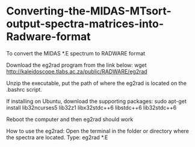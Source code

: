 # Converting-the-MIDAS-MTsort-output-spectra-matrices-into-Radware-format

To convert the MIDAS *.E spectrum to RADWARE format

Download the eg2rad program from the link below:
wget http://kaleidoscope.tlabs.ac.za/public/RADWARE/eg2rad

Unzip the executable, put the path of where the eg2rad is located on the .bashrc script.

If installing on Ubuntu, download the supporting packages:
sudo apt-get install lib32ncurses5 lib32z1 libx32stdc++6 libstdc++6 lib32stdc++6 

Reboot the computer and then eg2rad should work 

How to use the eg2rad:
Open the terminal in the folder or directory where the spectra are located. 
Type: eg2rad *.E
